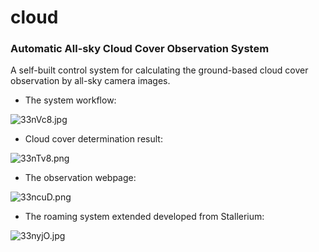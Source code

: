 # cloud
### Automatic All-sky Cloud Cover Observation System


A self-built control system for calculating the ground-based cloud cover observation by all-sky camera images.

* The system workflow:

![33nVc8.jpg](https://s2.ax1x.com/2020/02/23/33nVc8.jpg)

* Cloud cover determination result:

![33nTv8.png](https://s2.ax1x.com/2020/02/23/33nTv8.png)

* The observation webpage:

![33ncuD.png](https://s2.ax1x.com/2020/02/23/33ncuD.png)

* The roaming system extended developed from Stallerium:

![33nyjO.jpg](https://s2.ax1x.com/2020/02/23/33nyjO.jpg)
